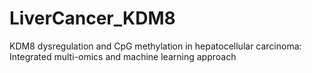 # LiverCancer_KDM8
KDM8 dysregulation and CpG methylation in hepatocellular carcinoma: Integrated multi-omics and machine learning approach

